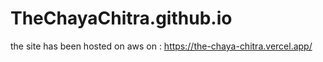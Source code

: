 # TheChayaChitra.github.io
the site has been hosted on aws 
on : https://the-chaya-chitra.vercel.app/